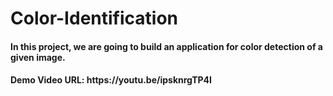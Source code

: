 # Color-Identification
<h4>In this project, we are going to build an application for color detection of a given image.</h4>

<h4> Demo Video URL: https://youtu.be/ipsknrgTP4I </h4>


